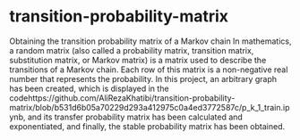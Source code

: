 # transition-probability-matrix
Obtaining the transition probability matrix of a Markov chain
In mathematics, a random matrix (also called a probability matrix, transition matrix, substitution matrix, or Markov matrix) is a matrix used to describe the transitions of a Markov chain. Each row of this matrix is ​​a non-negative real number that represents the probability.
In this project, an arbitrary graph has been created, which is displayed in the codehttps://github.com/AliRezaKhatibi/transition-probability-matrix/blob/b531d6b05a70229d293a412975c0a4ed3772587c/p_k_1_train.ipynb, and its transfer probability matrix has been calculated and exponentiated, and finally, the stable probability matrix has been obtained.

